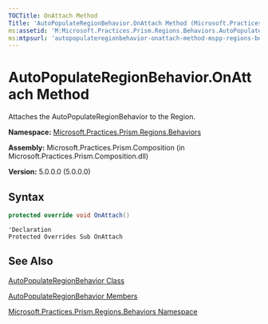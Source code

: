```yaml
---
TOCTitle: OnAttach Method
Title: 'AutoPopulateRegionBehavior.OnAttach Method (Microsoft.Practices.Prism.Regions.Behaviors)'
ms:assetid: 'M:Microsoft.Practices.Prism.Regions.Behaviors.AutoPopulateRegionBehavior.OnAttach'
ms:mtpsurl: 'autopopulateregionbehavior-onattach-method-mspp-regions-behaviors.md'
---
```


# AutoPopulateRegionBehavior.OnAttach Method

Attaches the AutoPopulateRegionBehavior to the Region.

**Namespace:** [Microsoft.Practices.Prism.Regions.Behaviors](mspp-regions-behaviors-namespace)

**Assembly:** Microsoft.Practices.Prism.Composition (in Microsoft.Practices.Prism.Composition.dll)

**Version:** 5.0.0.0 (5.0.0.0)
## Syntax
```C#
protected override void OnAttach()
```
```VB
'Declaration
Protected Overrides Sub OnAttach
```
## See Also
[AutoPopulateRegionBehavior Class](autopopulateregionbehavior-class-mspp-regions-behaviors)

[AutoPopulateRegionBehavior Members](autopopulateregionbehavior-members-mspp-regions-behaviors)

[Microsoft.Practices.Prism.Regions.Behaviors Namespace](mspp-regions-behaviors-namespace)
